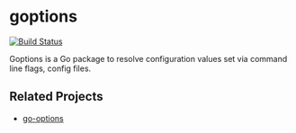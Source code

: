 # goptions

[![Build Status](https://www.travis-ci.org/yinhylin/goptions.svg?branch=master)](https://www.travis-ci.org/yinhylin/goptions)

Goptions is a Go package to resolve configuration values set via command line flags, config files.

## Related Projects

* [go-options](https://github.com/mreiferson/go-options)
